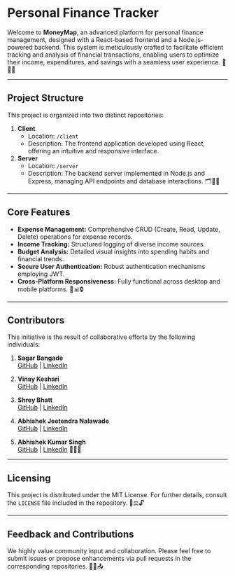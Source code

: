 # Personal Finance Tracker

Welcome to **MoneyMap**, an advanced platform for personal finance management, designed with a React-based frontend and a Node.js-powered backend. This system is meticulously crafted to facilitate efficient tracking and analysis of financial transactions, enabling users to optimize their income, expenditures, and savings with a seamless user experience. 🌟🌐💼



---

## Project Structure

This project is organized into two distinct repositories:
1. **Client**
   - Location: `/client`
   - Description: The frontend application developed using React, offering an intuitive and responsive interface.
2. **Server**
   - Location: `/server`
   - Description: The backend server implemented in Node.js and Express, managing API endpoints and database interactions. 🗂️📂🔧

---

## Core Features
- **Expense Management:** Comprehensive CRUD (Create, Read, Update, Delete) operations for expense records.
- **Income Tracking:** Structured logging of diverse income sources.
- **Budget Analysis:** Detailed visual insights into spending habits and financial trends.
- **Secure User Authentication:** Robust authentication mechanisms employing JWT.
- **Cross-Platform Responsiveness:** Fully functional across desktop and mobile platforms. 🏦📊🔒

---

## Contributors

This initiative is the result of collaborative efforts by the following individuals:

1. **Sagar Bangade**  
   [GitHub](https://github.com/sagarbangade) | [LinkedIn](https://www.linkedin.com/in/sagar-bangade/)

2. **Vinay Keshari**  
   [GitHub](https://github.com/vkeshari23/) | [LinkedIn](https://www.linkedin.com/in/vinay-keshari-301125240/)

3. **Shrey Bhatt**  
   [GitHub](https://github.com/contributor3) | [LinkedIn](https://linkedin.com/in/contributor3)

4. **Abhishek Jeetendra Nalawade**  
   [GitHub](https://github.com/AbhiNalawade09) | [LinkedIn](https://www.linkedin.com/in/abhishek-nalawade-4a919b199/)

5. **Abhishek Kumar Singh**  
   [GitHub](https://github.com/contributor5) | [LinkedIn](https://linkedin.com/in/contributor5) 🤝💡🌟

---

## Licensing

This project is distributed under the MIT License. For further details, consult the `LICENSE` file included in the repository. 📜⚖️🔓

---

## Feedback and Contributions

We highly value community input and collaboration. Please feel free to submit issues or propose enhancements via pull requests in the corresponding repositories. 💬🤝📤

